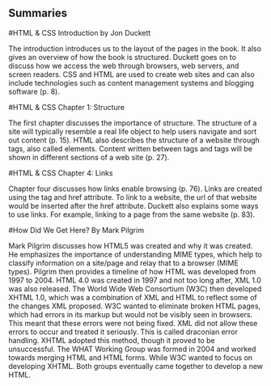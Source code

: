 ## Summaries

#HTML & CSS Introduction by Jon Duckett

The introduction introduces us to the layout of the pages in the book. It also gives an overview of how the book is structured. Duckett goes on to discuss how we access the web through browsers, web servers, and screen readers. CSS and HTML are used to create web sites and can also include technologies such as content management systems and blogging software (p. 8). 

#HTML & CSS Chapter 1: Structure

The first chapter discusses the importance of structure. The structure of a site will typically resemble a real life object to help users navigate and sort out content (p. 15). HTML also describes the structure of a website through tags, also called elements. Content written between <body> tags and <head> tags will be shown in different sections of a web site (p. 27). 

#HTML & CSS Chapter 4: Links

Chapter four discusses how links enable browsing (p. 76). Links are created using the <a> tag and href attribute. To link to a website, the url of that website would be inserted after the href attribute. Duckett also explains some ways to use links. For example, linking to a page from the same website (p. 83). 

#How Did We Get Here? By Mark Pilgrim

Mark Pilgrim discusses how HTML5 was created and why it was created. He emphasizes the importance of understanding MIME types, which help to classify information on a site/page and relay that to a browser (MIME types). Pilgrim then provides a timeline of how HTML was developed from 1997 to 2004. HTML 4.0 was created in 1997 and not too long after, XML 1.0 was also released. The World Wide Web Consortium (W3C) then developed XHTML 1.0, which was a combination of XML and HTML to reflect some of the changes XML proposed. W3C wanted to eliminate broken HTML pages, which had errors in its markup but would not be visibly seen in browsers. This meant that these errors were not being fixed. XML did not allow these errors to occur and treated it seriously. This is called draconian error handling. XHTML adopted this method, though it proved to be unsuccessful. The WHAT Working Group was formed in 2004 and worked towards merging HTML and HTML forms. While W3C wanted to focus on developing XHTML. Both groups eventually came together to develop a new HTML.
